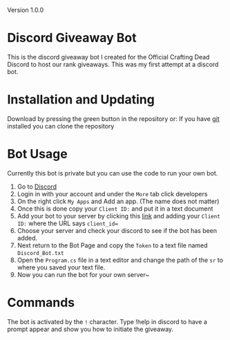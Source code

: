 Version 1.0.0

# Discord Giveaway Bot
This is the discord giveaway bot I created for the Official Crafting Dead Discord to host our rank giveaways. 
This was my first attempt at a discord bot.

# Installation and Updating
Download by pressing the green button in the repository or:
If you have [git](https://git-scm.com/book/en/v2/Getting-Started-Installing-Git) installed you can clone the repository

# Bot Usage
Currently this bot is private but you can use the code to run your own bot.
1. Go to [Discord](https://discordapp.com/)
2. Login in with your account and under the `More` tab click developers
3. On the right click `My Apps` and Add an app. (The name does not matter)
4. Once this is done copy your `Client ID:` and put it in a text document
5. Add your bot to your server by clicking this [link](https://discordapp.com/api/oauth2/authorize?response_type=code&client_id=157730590492196864&scope=identify%20guilds.join&state=15773059ghq9183habn&redirect_uri=https%3A%2F%2Fnicememe.website) and adding your `Client ID:` where the URL says `client_id=`
6. Choose your server and check your discord to see if the bot has been added.
7. Next return to the Bot Page and copy the `Token` to a text file named `Discord_Bot.txt`
8. Open the `Program.cs` file in a text editor and change the path of the `sr` to where you saved your text file.
9. Now you can run the bot for your own server~

# Commands
The bot is activated by the `!` character. 
Type !help in discord to have a prompt appear and show you how to initiate the giveaway.
